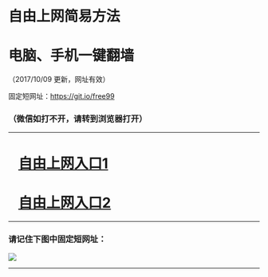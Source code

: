 ﻿# 自由上网简易方法

# 电脑、手机一键翻墙

（2017/10/09 更新，网址有效）

固定短网址：https://git.io/free99

### （微信如打不开，请转到浏览器打开）


***





# &nbsp;&nbsp; <a href="http://ft1166424315.fwq-tz-1001.info/fwqtz01.html?t=100900123036 " target="_blank">自由上网入口1</a>
# &nbsp;&nbsp; <a href="http://ft2825721897.fwq-tz-1002.info/fwqtz02.html?t=100900113594 " target="_blank">自由上网入口2</a>
***

### 请记住下图中固定短网址：

<img src="https://s3-us-west-2.amazonaws.com/fwq-1001/yjfq-20170905okok.png" /> 


***

